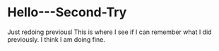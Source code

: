 # Hello---Second-Try
Just redoing previousl
This is where I see if I can remember what I did previously.  I think I am doing fine.
